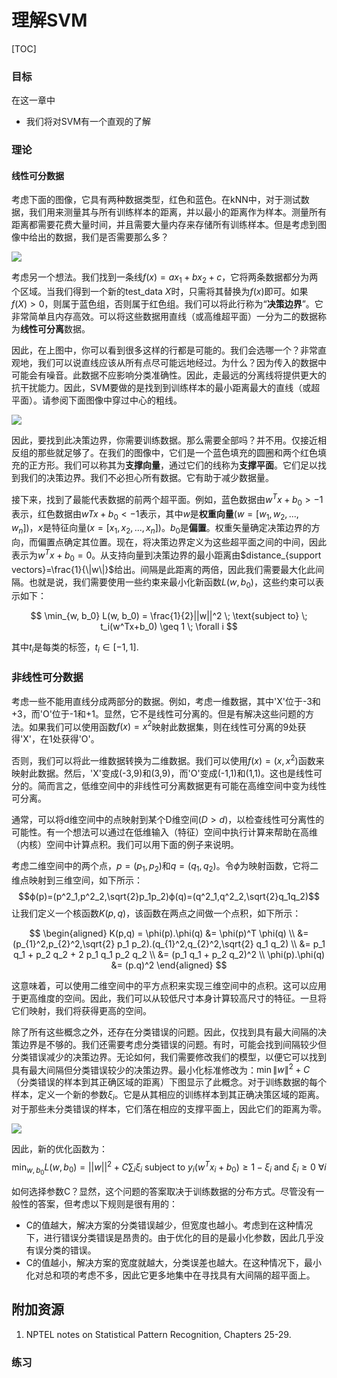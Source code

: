 # 理解SVM

[TOC]

### 目标
在这一章中
- 我们将对SVM有一个直观的了解

### 理论
#### 线性可分数据
考虑下面的图像，它具有两种数据类型，红色和蓝色。在kNN中，对于测试数据，我们用来测量其与所有训练样本的距离，并以最小的距离作为样本。测量所有距离都需要花费大量时间，并且需要大量内存来存储所有训练样本。但是考虑到图像中给出的数据，我们是否需要那么多？

![](http://qiniu.aihubs.net/svm_basics1.png)

考虑另一个想法。我们找到一条线$f(x)=ax_1 + bx_2+c$，它将两条数据都分为两个区域。当我们得到一个新的test_data $X$时，只需将其替换为$f(x)$即可。如果$f(X)> 0$，则属于蓝色组，否则属于红色组。我们可以将此行称为“**决策边界**”。它非常简单且内存高效。可以将这些数据用直线（或高维超平面）一分为二的数据称为**线性可分离**数据。

因此，在上图中，你可以看到很多这样的行都是可能的。我们会选哪一个？非常直观地，我们可以说直线应该从所有点尽可能远地经过。为什么？因为传入的数据中可能会有噪音。此数据不应影响分类准确性。因此，走最远的分离线将提供更大的抗干扰能力。因此，SVM要做的是找到到训练样本的最小距离最大的直线（或超平面）。请参阅下面图像中穿过中心的粗线。

![](http://qiniu.aihubs.net/svm_basics2.png)

因此，要找到此决策边界，你需要训练数据。那么需要全部吗？并不用。仅接近相反组的那些就足够了。在我们的图像中，它们是一个蓝色填充的圆圈和两个红色填充的正方形。我们可以称其为**支撑向量**，通过它们的线称为**支撑平面**。它们足以找到我们的决策边界。我们不必担心所有数据。它有助于减少数据量。

接下来，找到了最能代表数据的前两个超平面。例如，蓝色数据由$w^Tx+b_0>-1$表示，红色数据由$wTx+b_0<-1$表示，其中$w$是**权重向量**($w=[w_1,w_2,...,w_n]$)，$x$是特征向量($x =[x_1,x_2,...,x_n]$)。$b_0$是**偏置**。权重矢量确定决策边界的方向，而偏置点确定其位置。现在，将决策边界定义为这些超平面之间的中间，因此表示为$w^Tx + b_0 = 0$。从支持向量到决策边界的最小距离由$distance_{support vectors}=\frac{1}{\|w\|}$给出。间隔是此距离的两倍，因此我们需要最大化此间隔。也就是说，我们需要使用一些约束来最小化新函数$L(w,b_0)$，这些约束可以表示如下：

$$
\min_{w, b_0} L(w, b_0) = \frac{1}{2}||w||^2 \; \text{subject to} \; t_i(w^Tx+b_0) \geq 1 \; \forall i
$$

其中$t_i$是每类的标签，$t_i\in[-1,1]$.

### 非线性可分数据
考虑一些不能用直线分成两部分的数据。例如，考虑一维数据，其中'X'位于-3和+3，而'O'位于-1和+1。显然，它不是线性可分离的。但是有解决这些问题的方法。如果我们可以使用函数$f(x)=x^2$映射此数据集，则在线性可分离的9处获得'X'，在1处获得'O'。

否则，我们可以将此一维数据转换为二维数据。我们可以使用$f(x)=(x,x^2)$函数来映射此数据。然后，'X'变成(-3,9)和(3,9)，而'O'变成(-1,1)和(1,1)。这也是线性可分的。简而言之，低维空间中的非线性可分离数据更有可能在高维空间中变为线性可分离。

通常，可以将d维空间中的点映射到某个D维空间$(D> d)$，以检查线性可分离性的可能性。有一个想法可以通过在低维输入（特征）空间中执行计算来帮助在高维（内核）空间中计算点积。我们可以用下面的例子来说明。

考虑二维空间中的两个点，$p=(p_1,p_2)$和$q=(q_1,q_2)$。令$ϕ$为映射函数，它将二维点映射到三维空间，如下所示：
$$ϕ(p)=(p^2_1,p^2_2,\sqrt{2}p_1p_2)ϕ(q)=(q^2_1,q^2_2,\sqrt{2}q_1q_2)$$让我们定义一个核函数$K(p,q)$，该函数在两点之间做一个点积，如下所示：

$$
\begin{aligned} K(p,q) = \phi(p).\phi(q) &= \phi(p)^T \phi(q) \\ &= (p_{1}^2,p_{2}^2,\sqrt{2} p_1 p_2).(q_{1}^2,q_{2}^2,\sqrt{2} q_1 q_2) \\ &= p_1 q_1 + p_2 q_2 + 2 p_1 q_1 p_2 q_2 \\ &= (p_1 q_1 + p_2 q_2)^2 \\ \phi(p).\phi(q) &= (p.q)^2 \end{aligned}
$$

这意味着，可以使用二维空间中的平方点积来实现三维空间中的点积。这可以应用于更高维度的空间。因此，我们可以从较低尺寸本身计算较高尺寸的特征。一旦将它们映射，我们将获得更高的空间。

除了所有这些概念之外，还存在分类错误的问题。因此，仅找到具有最大间隔的决策边界是不够的。我们还需要考虑分类错误的问题。有时，可能会找到间隔较少但分类错误减少的决策边界。无论如何，我们需要修改我们的模型，以便它可以找到具有最大间隔但分类错误较少的决策边界。最小化标准修改为：$\min \|w\|^2+C$（分类错误的样本到其正确区域的距离）下图显示了此概念。对于训练数据的每个样本，定义一个新的参数$ξ_i$。它是从其相应的训练样本到其正确决策区域的距离。对于那些未分类错误的样本，它们落在相应的支撑平面上，因此它们的距离为零。

![](http://qiniu.aihubs.net/svm_basics3.png)

因此，新的优化函数为：
$$\min_{w, b_{0}} L(w,b_0) = ||w||^{2} + C \sum_{i} {\xi_{i}} \text{ subject to } y_{i}(w^{T} x_{i} + b_{0}) \geq 1 - \xi_{i} \text{ and } \xi_{i} \geq 0 \text{ } \forall i$$

如何选择参数C？显然，这个问题的答案取决于训练数据的分布方式。尽管没有一般性的答案，但考虑以下规则是很有用的：
- C的值越大，解决方案的分类错误越少，但宽度也越小。考虑到在这种情况下，进行错误分类错误是昂贵的。由于优化的目的是最小化参数，因此几乎没有误分类的错误。
- C的值越小，解决方案的宽度就越大，分类误差也越大。在这种情况下，最小化对总和项的考虑不多，因此它更多地集中在寻找具有大间隔的超平面上。

## 附加资源
1. NPTEL notes on Statistical Pattern Recognition, Chapters 25-29.
### 练习